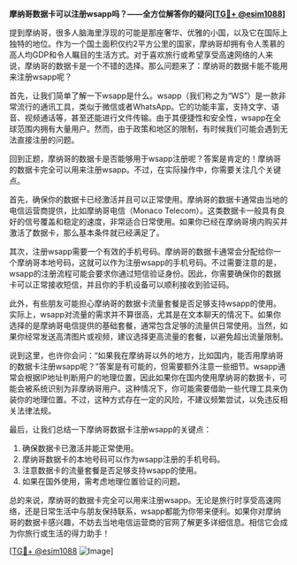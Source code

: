 **摩纳哥数据卡可以注册wsapp吗？——全方位解答你的疑问[[TG💪+ @esim1088](https://t.me/s/esim1088)]**

提到摩纳哥，很多人脑海里浮现的可能是那座奢华、优雅的小国，以及它在国际上独特的地位。作为一个国土面积仅约2平方公里的国家，摩纳哥却拥有令人羡慕的高人均GDP和令人瞩目的生活方式。对于喜欢旅行或希望享受高速网络的人来说，摩纳哥的数据卡是一个不错的选择。那么问题来了：摩纳哥的数据卡能不能用来注册wsapp呢？

首先，让我们简单了解一下wsapp是什么。wsapp（我们称之为“WS”）是一款非常流行的通讯工具，类似于微信或者WhatsApp。它的功能丰富，支持文字、语音、视频通话等，甚至还能进行文件传输。由于其便捷性和安全性，wsapp在全球范围内拥有大量用户。然而，由于政策和地区的限制，有时候我们可能会遇到无法直接注册的问题。

回到正题，摩纳哥的数据卡是否能够用于wsapp注册呢？答案是肯定的！摩纳哥的数据卡完全可以用来注册wsapp。不过，在实际操作中，你需要关注几个关键点。

首先，确保你的数据卡已经激活并且可以正常使用。摩纳哥的数据卡通常由当地的电信运营商提供，比如摩纳哥电信（Monaco Telecom）。这类数据卡一般具有良好的信号覆盖和稳定的速度，非常适合日常使用。如果你已经在摩纳哥境内购买并激活了数据卡，那么基本条件就已经满足了。

其次，注册wsapp需要一个有效的手机号码。摩纳哥的数据卡通常会分配给你一个摩纳哥本地号码，这就可以作为注册wsapp的手机号码。不过需要注意的是，wsapp的注册流程可能会要求你通过短信验证身份。因此，你需要确保你的数据卡可以正常接收短信，并且你的手机设备可以顺利接收到验证码。

此外，有些朋友可能担心摩纳哥的数据卡流量套餐是否足够支持wsapp的使用。实际上，wsapp对流量的需求并不算很高，尤其是在文本聊天的情况下。如果你选择的是摩纳哥电信提供的基础套餐，通常包含足够的流量供日常使用。当然，如果你经常发送高清图片或视频，建议选择更高流量的套餐，以避免超出流量限制。

说到这里，也许你会问：“如果我在摩纳哥以外的地方，比如国内，能否用摩纳哥的数据卡注册wsapp呢？”答案是有可能的，但需要额外注意一些细节。wsapp通常会根据IP地址判断用户的地理位置，因此如果你在国内使用摩纳哥的数据卡，可能会被系统识别为非摩纳哥用户。这种情况下，你可能需要借助一些代理工具来伪装你的地理位置。不过，这种方式存在一定的风险，不建议频繁尝试，以免违反相关法律法规。

最后，让我们总结一下摩纳哥数据卡注册wsapp的关键点：

1. 确保数据卡已激活并能正常使用。
2. 摩纳哥数据卡的本地号码可以作为wsapp注册的手机号码。
3. 注意数据卡的流量套餐是否足够支持wsapp的使用。
4. 如果在国外使用，需考虑地理位置验证的问题。

总的来说，摩纳哥的数据卡完全可以用来注册wsapp。无论是旅行时享受高速网络，还是日常生活中与朋友保持联系，wsapp都能为你带来便利。如果你对摩纳哥的数据卡感兴趣，不妨去当地电信运营商的官网了解更多详细信息。相信它会成为你旅行或生活的得力助手！

[[TG💪+ @esim1088](https://t.me/s/esim1088) ![Image](https://i.postimg.cc/4NQfJmqS/Snipaste-2025-05-13-00-14-12.png)]